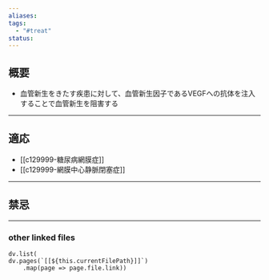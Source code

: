 ```yaml
---
aliases: 
tags:
  - "#treat"
status:
---
```

## 概要
- 血管新生をきたす疾患に対して、血管新生因子であるVEGFへの抗体を注入することで血管新生を阻害する
---
## 適応
- [[c129999-糖尿病網膜症]]
- [[c129999-網膜中心静脈閉塞症]]
---
## 禁忌
---
### other linked files
```dataviewjs
dv.list(
dv.pages(`[[${this.currentFilePath}]]`)
	.map(page => page.file.link))
```
